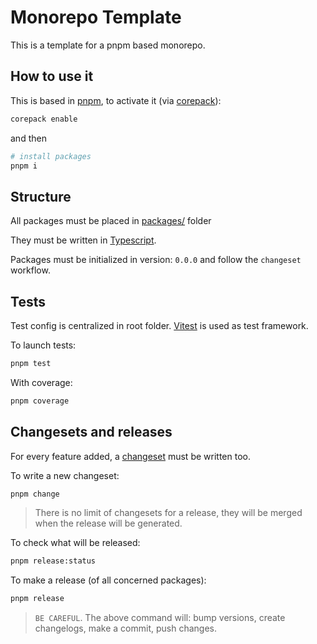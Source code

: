# Monorepo Template

This is a template for a pnpm based monorepo.

## How to use it

This is based in [pnpm](pnpm.io/), to activate it (via [corepack](https://nodejs.org/api/corepack.html)):

```sh
corepack enable
```

and then

```sh
# install packages
pnpm i
```

## Structure

All packages must be placed in [packages/](./packages/) folder

They must be written in [Typescript](https://www.typescriptlang.org/).

Packages must be initialized in version: `0.0.0` and follow the `changeset` workflow.

## Tests

Test config is centralized in root folder. [Vitest](https://vitest.dev/) is used as test framework.

To launch tests:

```sh
pnpm test
```

With coverage:

```sh
pnpm coverage
```

## Changesets and releases

For every feature added, a [changeset](https://github.com/changesets/changesets) must be written too.

To write a new changeset:

```sh
pnpm change
```

> There is no limit of changesets for a release, they will be merged when the release will be generated.

To check what will be released:

```sh
pnpm release:status
```

To make a release (of all concerned packages):

```sh
pnpm release
```

> `BE CAREFUL`. The above command will: bump versions, create changelogs, make a commit, push changes.
